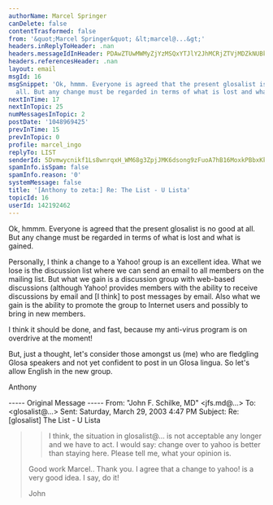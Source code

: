 ```yaml
---
authorName: Marcel Springer
canDelete: false
contentTrasformed: false
from: '&quot;Marcel Springer&quot; &lt;marcel@...&gt;'
headers.inReplyToHeader: .nan
headers.messageIdInHeader: PDAwZTUwMWMyZjYzMSQxYTJlY2JhMCRjZTVjMDZkNUBkZWZhdWx0Pg==
headers.referencesHeader: .nan
layout: email
msgId: 16
msgSnippet: 'Ok, hmmm. Everyone is agreed that the present glosalist is no good at
  all. But any change must be regarded in terms of what is lost and what is gained. '
nextInTime: 17
nextInTopic: 25
numMessagesInTopic: 2
postDate: '1048969425'
prevInTime: 15
prevInTopic: 0
profile: marcel_ingo
replyTo: LIST
senderId: 5Dvmwycnikf1Ls8wnrqxH_WM68g3ZpjJMK6dsong9zFuoA7hB16MoxkPBbxKk1ryPG6jarAGLODAyhcb6jIdllcQYoJTRIaJHFdZSMoT
spamInfo.isSpam: false
spamInfo.reason: '0'
systemMessage: false
title: '[Anthony to zeta:] Re: The List - U Lista'
topicId: 16
userId: 142192462
---
```


Ok, hmmm. Everyone is agreed that the present glosalist is no good at all.
But any change must be regarded in terms of what is lost and what is gained.

Personally, I think a change to a Yahoo! group is an excellent idea. What we
lose is the discussion list where we can send an email to all members on the
mailing list. But what we gain is a discussion group with web-based
discussions (although Yahoo! provides members with the ability to receive
discussions by email and [I think] to post messages by email. Also what we
gain is the ability to promote the group to Internet users and possibly to
bring in new members.

I think it should be done, and fast, because my anti-virus program is on
overdrive at the moment!

But, just a thought, let's consider those amongst us (me) who are fledgling
Glosa speakers and not yet confident to post in un Glosa lingua. So let's
allow English in the new group.

Anthony

----- Original Message -----
From: "John F. Schilke, MD" <jfs.md@...>
To: <glosalist@...>
Sent: Saturday, March 29, 2003 4:47 PM
Subject: Re: [glosalist] The List - U Lista


> > I think, the situation in glosalist@... is not acceptable any
> > longer and we have to act.  I would say: change over to yahoo is better
> > than staying here.  Please tell me, what your opinion is.
>
> Good work Marcel.. Thank you.
> I agree that a change to yahoo! is a very good idea.  I say, do it!
>
> John
>



